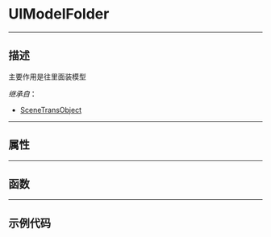 # UIModelFolder
------------------------------------------------------------------------------------------
## 描述

主要作用是往里面装模型

*继承自*：
* [SceneTransObject](/Api/Class/NoType/SceneTransObject.md)

------------------------------------------------------------------------------------------
## 属性

------------------------------------------------------------------------------------------
## 函数

------------------------------------------------------------------------------------------
## 示例代码